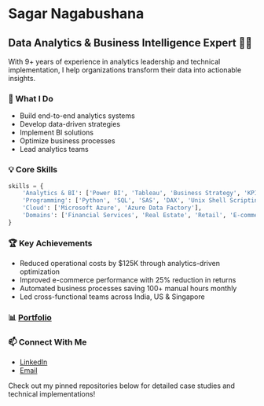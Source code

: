 # Sagar Nagabushana
## Data Analytics & Business Intelligence Expert 👨‍💻

With 9+ years of experience in analytics leadership and technical implementation, I help organizations transform their data into actionable insights.

### 🎯 What I Do
- Build end-to-end analytics systems
- Develop data-driven strategies
- Implement BI solutions
- Optimize business processes
- Lead analytics teams

### 💡 Core Skills
```python
skills = {
    'Analytics & BI': ['Power BI', 'Tableau', 'Business Strategy', 'KPI Frameworks'],
    'Programming': ['Python', 'SQL', 'SAS', 'DAX', 'Unix Shell Scripting'],
    'Cloud': ['Microsoft Azure', 'Azure Data Factory'],
    'Domains': ['Financial Services', 'Real Estate', 'Retail', 'E-commerce']
}
```

### 🏆 Key Achievements
- Reduced operational costs by $125K through analytics-driven optimization
- Improved e-commerce performance with 25% reduction in returns
- Automated business processes saving 100+ manual hours monthly
- Led cross-functional teams across India, US & Singapore

### 📊 [Portfolio](https://github.com/sagar-bushan/sagar-bushan.github.io)
  
### 📫 Connect With Me
- [LinkedIn](https://www.linkedin.com/in/sagar-nagabushana)
- [Email](mailto:sagar.bushan@gmail.com)


Check out my pinned repositories below for detailed case studies and technical implementations!
